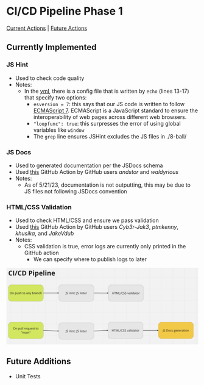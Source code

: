 # CI/CD Pipeline Phase 1
[Current Actions](#currently-implemented) | [Future Actions](#future-additions)

## Currently Implemented

### JS Hint
- Used to check code quality
- Notes:
  - In the [yml](../../.github/workflows/ci-cd-piepline.yml), there is a config file that is written by `echo` (lines 13-17) that specify two options:
    - `esversion = 7`: this says that our JS code is written to follow [ECMAScript 7](https://en.wikipedia.org/wiki/ECMAScript#:~:text=ECMAScript%20(%2F%CB%88%C9%9Bkm,prototype%2Dbased%2C%20functional%2C%20imperative)). ECMAScript is a JavaScript standard to ensure the interoperability of web pages across different web browsers.
    - `"loopfunc": true`: this surpresses the error of using global variables like `window`
    - The `grep` line ensures JSHint excludes the JS files in ./8-ball/

### JS Docs
- Used to generated documentation per the JSDocs schema
- Used [this](https://github.com/marketplace/actions/jsdoc-action) GitHub Action by GitHub users *andstor* and *waldyrious*
- Notes:
  - As of 5/21/23, documentation is not outputting, this may be due to JS files not following JSDocs convention

### HTML/CSS Validation
- Used to check HTML/CSS and ensure we pass validation
- Used [this](https://github.com/marketplace/actions/html5-validator) GitHub Action by GitHub users *Cyb3r-Jak3*, *ptmkenny*, *khusika*, and *JakeVdub*
- Notes:
  - CSS validation is true, error logs are currently only printed in the GitHub action
    - We can specify where to publish logs to later

![Phase 1 CI/CD Pipeline](phase1.png)
## Future Additions
- Unit Tests